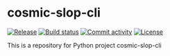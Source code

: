 # cosmic-slop-cli

[![Release](https://img.shields.io/github/v/release/stirfliedlice/cosmic-slop-cli)](https://img.shields.io/github/v/release/stirfliedlice/cosmic-slop-cli)
[![Build status](https://img.shields.io/github/actions/workflow/status/stirfliedlice/cosmic-slop-cli/main.yml?branch=main)](https://github.com/stirfliedlice/cosmic-slop-cli/actions/workflows/main.yml?query=branch%3Amain)
[![Commit activity](https://img.shields.io/github/commit-activity/m/stirfliedlice/cosmic-slop-cli)](https://img.shields.io/github/commit-activity/m/stirfliedlice/cosmic-slop-cli)
[![License](https://img.shields.io/github/license/stirfliedlice/cosmic-slop-cli)](https://img.shields.io/github/license/stirfliedlice/cosmic-slop-cli)

This is a repository for Python project cosmic-slop-cli
